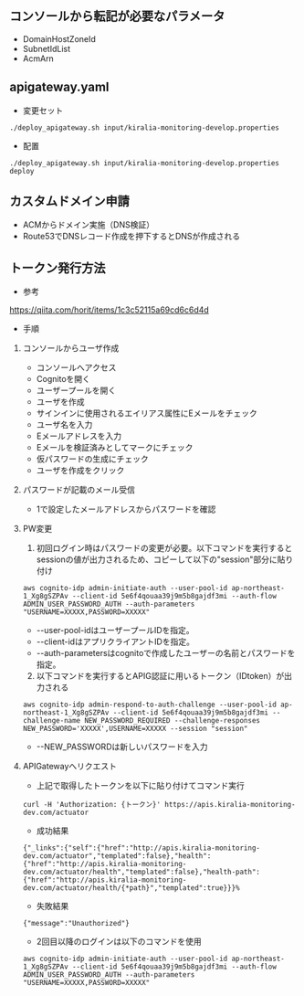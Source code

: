 ## コンソールから転記が必要なパラメータ
- DomainHostZoneId
- SubnetIdList
- AcmArn

## apigateway.yaml

- 変更セット

```
./deploy_apigateway.sh input/kiralia-monitoring-develop.properties
```

- 配置
```
./deploy_apigateway.sh input/kiralia-monitoring-develop.properties deploy
```

## カスタムドメイン申請
 - ACMからドメイン実施（DNS検証）
 - Route53でDNSレコード作成を押下するとDNSが作成される

## トークン発行方法

 - 参考

 https://qiita.com/horit/items/1c3c52115a69cd6c6d4d

 - 手順
1. コンソールからユーザ作成
   - コンソールへアクセス
   - Cognitoを開く
   - ユーザープールを開く
   - ユーザを作成
   - サインインに使用されるエイリアス属性にEメールをチェック
   - ユーザ名を入力
   - Eメールアドレスを入力
   - Eメールを検証済みとしてマークにチェック
   - 仮パスワードの生成にチェック
   - ユーザを作成をクリック

2. パスワードが記載のメール受信
   - 1で設定したメールアドレスからパスワードを確認

3. PW変更

   1. 初回ログイン時はパスワードの変更が必要。以下コマンドを実行するとsessionの値が出力されるため、コピーして以下の"session"部分に貼り付け

    ```
    aws cognito-idp admin-initiate-auth --user-pool-id ap-northeast-1_Xg8gSZPAv --client-id 5e6f4qouaa39j9m5b8gajdf3mi --auth-flow  ADMIN_USER_PASSWORD_AUTH --auth-parameters "USERNAME=XXXXX,PASSWORD=XXXXX"
    ```

    -  --user-pool-idはユーザープールIDを指定。
    -  --client-idはアプリクライアントIDを指定。
    -  --auth-parametersはcognitoで作成したユーザーの名前とパスワードを指定。

    2.  以下コマンドを実行するとAPIG認証に用いるトークン（IDtoken）が出力される
    ```
    aws cognito-idp admin-respond-to-auth-challenge --user-pool-id ap-northeast-1_Xg8gSZPAv --client-id 5e6f4qouaa39j9m5b8gajdf3mi --challenge-name NEW_PASSWORD_REQUIRED --challenge-responses NEW_PASSWORD='XXXXX',USERNAME=XXXXX --session "session"
    ```

    - --NEW_PASSWORDは新しいパスワードを入力


4. APIGatewayへリクエスト
    - 上記で取得したトークンを以下に貼り付けてコマンド実行

    ```
    curl -H 'Authorization: {トークン}' https://apis.kiralia-monitoring-dev.com/actuator
    ```

    - 成功結果
    ```
    {"_links":{"self":{"href":"http://apis.kiralia-monitoring-dev.com/actuator","templated":false},"health":{"href":"http://apis.kiralia-monitoring-dev.com/actuator/health","templated":false},"health-path":{"href":"http://apis.kiralia-monitoring-dev.com/actuator/health/{*path}","templated":true}}}%  
    ```

    - 失敗結果
    ```
    {"message":"Unauthorized"}
    ```

    - 2回目以降のログインは以下のコマンドを使用

    ```
    aws cognito-idp admin-initiate-auth --user-pool-id ap-northeast-1_Xg8gSZPAv --client-id 5e6f4qouaa39j9m5b8gajdf3mi --auth-flow  ADMIN_USER_PASSWORD_AUTH --auth-parameters "USERNAME=XXXXX,PASSWORD=XXXXX"
    ```
